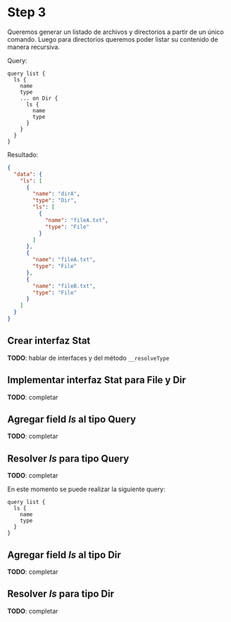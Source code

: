 # Step 3

Queremos generar un listado de archivos y directorios a partir de un único comando.
Luego para directorios queremos poder listar su contenido de manera recursiva.

Query:

```gql
query list {
  ls {
    name
    type
    ... on Dir {
      ls {
        name
        type
      }
    }
  }
}
```

Resultado:

```json
{
  "data": {
    "ls": [
      {
        "name": "dirA",
        "type": "Dir",
        "ls": [
          {
            "name": "fileA.txt",
            "type": "File"
          }
        ]
      },
      {
        "name": "fileA.txt",
        "type": "File"
      },
      {
        "name": "fileB.txt",
        "type": "File"
      }
    ]
  }
}
```

## Crear interfaz __Stat__

__TODO__: hablar de interfaces y del método `__resolveType`

## Implementar interfaz __Stat__ para __File__ y __Dir__

__TODO__: completar

## Agregar field _ls_ al tipo __Query__

__TODO__: completar

## Resolver _ls_ para tipo __Query__

__TODO__: completar

En este momento se puede realizar la siguiente query:

```gql
query list {
  ls {
    name
    type
  }
}
```

## Agregar field _ls_ al tipo __Dir__

__TODO__: completar

## Resolver _ls_ para tipo __Dir__

__TODO__: completar
